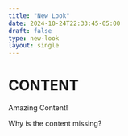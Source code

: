 ```yaml
---
title: "New Look"
date: 2024-10-24T22:33:45-05:00
draft: false
type: new-look
layout: single
---
```




# CONTENT

Amazing Content!


Why is the content missing?
